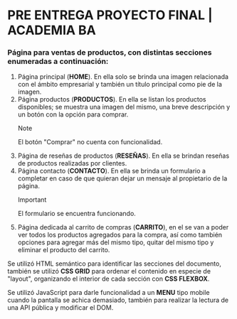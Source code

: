 # PRE ENTREGA PROYECTO FINAL | ACADEMIA BA

### Página para ventas de productos, con distintas secciones enumeradas a continuación:

1. Página principal (**HOME**). En ella solo se brinda una imagen relacionada con el ámbito empresarial
   y también un título principal como pie de la imagen.
2. Página productos (**PRODUCTOS**). En ella se listan los productos disponibles; se muestra una imagen
   del mismo, una breve descripción y un botón con la opción para comprar.
   >[!NOTE]
   >
   >El botón "Comprar" no cuenta con funcionalidad.
3. Página de reseñas de productos (**RESEÑAS**). En ella se brindan reseñas de productos realizadas por
   clientes.
4. Página contacto (**CONTACTO**). En ella se brinda un formulario a completar en caso de que quieran
   dejar un mensaje al propietario de la página.
   >[!IMPORTANT]
   >
   >El formulario se encuentra funcionando.
5. Página dedicada al carrito de compras (**CARRITO**), en el se van a poder ver todos los productos agregados para la compra, así como también opciones para agregar más del mismo tipo, quitar del mismo tipo y eliminar el producto del carrito. 

Se utilizó HTML semántico para identificar las secciones del documento,
también se utilizó **CSS GRID** para ordenar el contenido en especie de
"layout", organizando el interior de cada sección con **CSS FLEXBOX**.

Se utilizó JavaScript para darle funcionalidad a un **MENU** tipo mobile cuando la pantalla se achica demasiado, también para realizar la lectura de una API pública y modificar el DOM. 